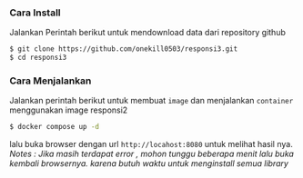 ### Cara Install
Jalankan Perintah berikut untuk mendownload data dari repository github

```sh
$ git clone https://github.com/onekill0503/responsi3.git
$ cd responsi3
```

### Cara Menjalankan
Jalankan perintah berikut untuk membuat `image` dan menjalankan `container ` menggunakan image responsi2

```sh
$ docker compose up -d
```
lalu buka browser dengan url `http://locahost:8080` untuk melihat hasil nya.
<br>
*Notes : Jika masih terdapat error , mohon tunggu beberapa menit lalu buka kembali browsernya. karena butuh waktu untuk menginstall semua library*
